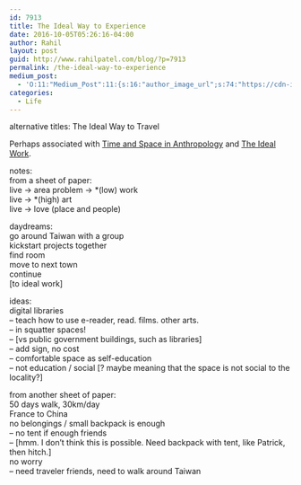 ```yaml
---
id: 7913
title: The Ideal Way to Experience
date: 2016-10-05T05:26:16-04:00
author: Rahil
layout: post
guid: http://www.rahilpatel.com/blog/?p=7913
permalink: /the-ideal-way-to-experience
medium_post:
  - 'O:11:"Medium_Post":11:{s:16:"author_image_url";s:74:"https://cdn-images-1.medium.com/fit/c/200/200/1*dmbNkD5D-u45r44go_cf0g.png";s:10:"author_url";s:28:"https://medium.com/@rahil627";s:11:"byline_name";N;s:12:"byline_email";N;s:10:"cross_link";s:2:"no";s:2:"id";s:12:"16372e4a3dad";s:21:"follower_notification";s:3:"yes";s:7:"license";s:19:"all-rights-reserved";s:14:"publication_id";s:12:"7a04709b0155";s:6:"status";s:6:"public";s:3:"url";s:69:"https://medium.com/@rahil627/the-ideal-way-to-experience-16372e4a3dad";}'
categories:
  - Life
---
```

alternative titles: The Ideal Way to Travel

Perhaps associated with [Time and Space in Anthropology](http://www.rahilpatel.com/blog/time-and-space-in-anthropology) and [The Ideal Work](http://www.rahilpatel.com/blog/the-ideal-work).

notes:  
from a sheet of paper:  
live -> area problem -> *(low) work  
live -> *(high) art  
live -> love (place and people)

daydreams:  
go around Taiwan with a group  
kickstart projects together  
find room  
move to next town  
continue  
[to ideal work]

ideas:  
digital libraries  
&#8211; teach how to use e-reader, read. films. other arts.  
&#8211; in squatter spaces!  
&#8211; [vs public government buildings, such as libraries]  
&#8211; add sign, no cost  
&#8211; comfortable space as self-education  
&#8211; not education / social [? maybe meaning that the space is not social to the locality?]

from another sheet of paper:  
50 days walk, 30km/day  
France to China  
no belongings / small backpack is enough  
&#8211; no tent if enough friends  
&#8211; [hmm. I don’t think this is possible. Need backpack with tent, like Patrick, then hitch.]  
no worry  
&#8211; need traveler friends, need to walk around Taiwan